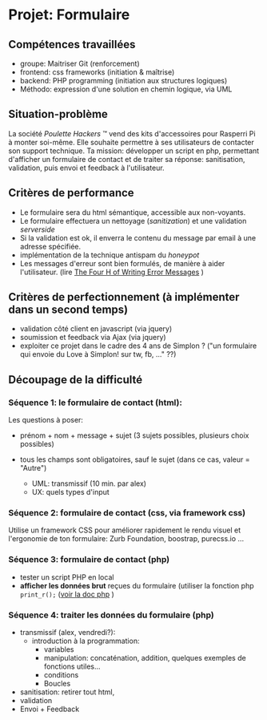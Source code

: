 # Projet: Formulaire
## Compétences travaillées
- groupe: Maitriser Git (renforcement)
- frontend: css frameworks (initiation & maîtrise)
- backend: PHP programming (initiation aux structures logiques)
- Méthodo: expression d'une solution en chemin logique, via UML

## Situation-problème
La société *Poulette Hackers* ™ vend des kits d'accessoires pour Rasperri Pi à monter soi-même. Elle souhaite permettre à ses utilisateurs de contacter son support technique.
Ta mission: développer un script en php, permettant d'afficher un formulaire de contact et de traiter sa réponse: sanitisation, validation, puis envoi et feedback à l'utilisateur. 
## Critères de performance
- Le formulaire sera du html sémantique, accessible aux non-voyants.
- Le formulaire effectuera un nettoyage (*sanitization*) et une validation *serverside*
- Si la validation est ok, il enverra le contenu du message par email à une adresse spécifiée.
- implémentation de la technique antispam du *honeypot*
- Les messages d'erreur sont bien formulés, de manière à aider l'utilisateur. (lire [The Four H of Writing Error Messages](http://uxmas.com/2012/the-4-hs-of-writing-error-messages) )
## Critères de perfectionnement (à implémenter dans un second temps)
- validation côté client en javascript (via jquery)
- soumission et feedback via Ajax (via jquery)
- exploiter ce projet dans le cadre des 4 ans de Simplon ? ("un formulaire qui envoie du Love à Simplon! sur tw, fb, ..." ??)

## Découpage de la difficulté
### Séquence 1: le formulaire de contact (html): 
Les questions à poser:
- prénom + nom + message + sujet (3 sujets possibles, plusieurs choix possibles)
- tous les champs sont obligatoires, sauf le sujet (dans ce cas, valeur = "Autre")


	- UML: transmissif (10 min. par alex)
	- UX: quels types d'input

### Séquence 2: formulaire de contact (css, via framework css)
Utilise un framework CSS pour améliorer rapidement le rendu visuel et l'ergonomie de ton formulaire: Zurb Foundation, boostrap, purecss.io ...
### Séquence 3: formulaire de contact (php)
- tester un script PHP en local
- **afficher les données brut** reçues du formulaire (utiliser la fonction php `print_r();` ([voir la doc php](http://php.net/manual/en/function.print-r.php) )
### Séquence 4: traiter les données du formulaire (php)
- transmissif (alex, vendredi?): 
	- introduction à la programmation:
		- variables
		- manipulation: concaténation, addition, quelques exemples de fonctions utiles...
		- conditions
		- Boucles
- sanitisation: retirer tout html,
- validation
- Envoi + Feedback